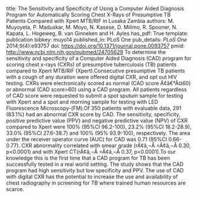 title: The Sensitivity and Specificity of Using a Computer Aided Diagnosis Program for Automatically Scoring Chest X-Rays of Presumptive TB Patients Compared with Xpert MTB/RIF in Lusaka Zambia
authors: M. Muyoyeta, P. Maduskar, M. Moyo, N. Kasese, D. Milimo, R. Spooner, N. Kapata, L. Hogeweg, B. van Ginneken and H. Ayles
has_pdf: True
template: publication
bibkey: muyo14
published_in: PLoS One
pub_details: <i>PLoS One</i> 2014;9(4):e93757
doi: https://doi.org/10.1371/journal.pone.0093757
pmid: http://www.ncbi.nlm.nih.gov/pubmed/24705629
To determine the sensitivity and specificity of a Computer Aided Diagnosis (CAD) program for scoring chest x-rays (CXRs) of presumptive tuberculosis (TB) patients compared to Xpert MTB/RIF (Xpert).Consecutive presumptive TB patients with a cough of any duration were offered digital CXR, and opt out HIV testing. CXRs were electronically scored as normal (CAD score Ã¢â€°Â¤60) or abnormal (CAD score>60) using a CAD program. All patients regardless of CAD score were requested to submit a spot sputum sample for testing with Xpert and a spot and morning sample for testing with LED Fluorescence Microscopy-(FM).Of 350 patients with evaluable data, 291 (83.1\%) had an abnormal CXR score by CAD. The sensitivity, specificity, positive predictive value (PPV) and negative predictive value (NPV) of CXR compared to Xpert were 100\% (95\%CI 96.2-100), 23.2\% (95\%CI 18.2-28.9), 33.0\% (95\%CI 27.6-38.7) and 100\% (95\% 93.9-100), respectively. The area under the receiver operator curve (AUC) for CAD was 0.71 (95\%CI 0.66-0.77). CXR abnormality correlated with smear grade (rÃ¢â‚¬Å =Ã¢â‚¬Å 0.30, p<0.0001) and with Xpert CT(rÃ¢â‚¬Å =Ã¢â‚¬Å 0.37, p<0.0001).To our knowledge this is the first time that a CAD program for TB has been successfully tested in a real world setting. The study shows that the CAD program had high sensitivity but low specificity and PPV. The use of CAD with digital CXR has the potential to increase the use and availability of chest radiography in screening for TB where trained human resources are scarce.

